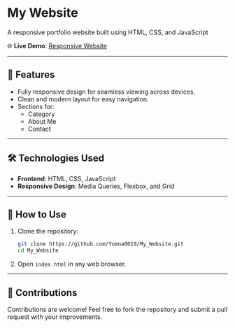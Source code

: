 # My Website

A responsive portfolio website built using HTML, CSS, and JavaScript 

🌐 **Live Demo**: [Responsive Website](https://responsive-website-001.netlify.app/)  

---

## 🚀 Features

- Fully responsive design for seamless viewing across devices.
- Clean and modern layout for easy navigation.
- Sections for:
  - Category
  - About Me
  - Contact

---

## 🛠️ Technologies Used

- **Frontend**: HTML, CSS, JavaScript
- **Responsive Design**: Media Queries, Flexbox, and Grid

---

## 📜 How to Use

1. Clone the repository:  
   ```bash
   git clone https://github.com/Yumna0019/My_Website.git
   cd My_Website
   ```
2. Open `index.html` in any web browser.

---

## 🤝 Contributions  

Contributions are welcome! Feel free to fork the repository and submit a pull request with your improvements.  
